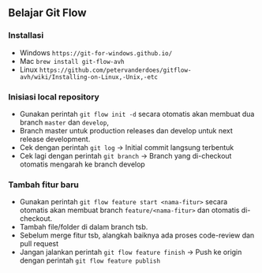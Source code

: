 ## Belajar Git Flow

### Installasi

* Windows `https://git-for-windows.github.io/`
* Mac `brew install git-flow-avh`
* Linux `https://github.com/petervanderdoes/gitflow-avh/wiki/Installing-on-Linux,-Unix,-etc`

### Inisiasi local repository

* Gunakan perintah `git flow init -d` secara otomatis akan membuat dua branch `master` dan `develop`,
* Branch master untuk production releases dan develop untuk next release development.
* Cek dengan perintah `git log` -> Initial commit langsung terbentuk
* Cek lagi dengan perintah `git branch` -> Branch yang di-checkout otomatis mengarah ke branch develop

### Tambah fitur baru

* Gunakan perintah `git flow feature start <nama-fitur>` secara otomatis akan membuat branch `feature/<nama-fitur>` dan otomatis di-checkout.
* Tambah file/folder di dalam branch <nama-fitur> tsb.
* Sebelum merge fitur tsb, alangkah baiknya ada proses code-review dan pull request
* Jangan jalankan perintah `git flow feature finish` -> Push ke origin dengan perintah `git flow feature publish`
